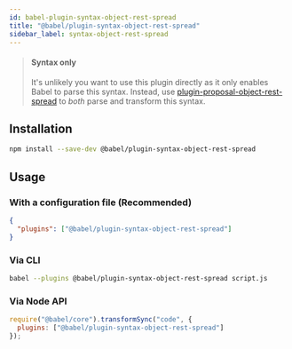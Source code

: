 ```yaml
---
id: babel-plugin-syntax-object-rest-spread
title: "@babel/plugin-syntax-object-rest-spread"
sidebar_label: syntax-object-rest-spread
---
```


> #### Syntax only
>
> It's unlikely you want to use this plugin directly as it only enables Babel to parse this syntax. Instead, use [plugin-proposal-object-rest-spread](plugin-proposal-object-rest-spread.md) to _both_ parse and transform this syntax.

## Installation

```sh
npm install --save-dev @babel/plugin-syntax-object-rest-spread
```

## Usage

### With a configuration file (Recommended)

```json
{
  "plugins": ["@babel/plugin-syntax-object-rest-spread"]
}
```

### Via CLI

```sh
babel --plugins @babel/plugin-syntax-object-rest-spread script.js
```

### Via Node API

```javascript
require("@babel/core").transformSync("code", {
  plugins: ["@babel/plugin-syntax-object-rest-spread"]
});
```


